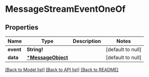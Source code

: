 # MessageStreamEventOneOf

## Properties
Name | Type | Description | Notes
------------ | ------------- | ------------- | -------------
**event** | **String!** |  | [default to null]
**data** | [***MessageObject**](MessageObject.md) |  | [default to null]

[[Back to Model list]](../README.md#documentation-for-models) [[Back to API list]](../README.md#documentation-for-api-endpoints) [[Back to README]](../README.md)


